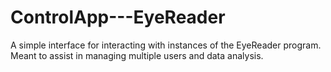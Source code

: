# ControlApp---EyeReader
A simple interface for interacting with instances of the EyeReader program.  Meant to assist in managing multiple users and data analysis. 
